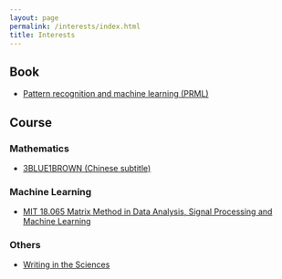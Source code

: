 ```yaml
---
layout: page
permalink: /interests/index.html
title: Interests
---
```


## Book
- [Pattern recognition and machine learning (PRML)](http://users.isr.ist.utl.pt/~wurmd/Livros/school/Bishop%20-%20Pattern%20Recognition%20And%20Machine%20Learning%20-%20Springer%20%202006.pdf)



## Course

### Mathematics

- [3BLUE1BROWN (Chinese subtitle)](https://space.bilibili.com/88461692?from=search&seid=15451497504195071896)


### Machine Learning

- [MIT 18.065 Matrix Method in Data Analysis, Signal Processing and Machine Learning](https://www.youtube.com/watch?v=Cx5Z-OslNWE&list=PLUl4u3cNGP63oMNUHXqIUcrkS2PivhN3k)


### Others

- [Writing in the Sciences](https://www.coursera.org/learn/sciwrite/home/welcome)
  





